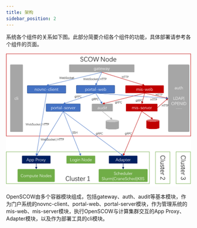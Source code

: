 ```yaml
---
title: 架构
sidebar_position: 2
---
```


系统各个组件的关系如下图。此部分简要介绍各个组件的功能，具体部署请参考各个组件的页面。

![架构](./architecture.png)

OpenSCOW由多个容器模块组成，包括gateway、auth、audit等基本模块，作为门户系统的novnc-client、portal-web、portal-server模块，作为管理系统的mis-web、mis-server模块，执行OpenSCOW与计算集群交互的App Proxy、Adapter模块，以及作为部署工具的cli模块。


